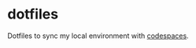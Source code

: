 # dotfiles

Dotfiles to sync my local environment with [codespaces](https://github.com/features/codespaces).